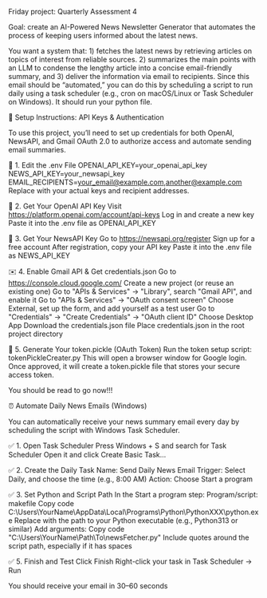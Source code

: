 Friday project: Quarterly Assessment 4

Goal: create an AI-Powered News Newsletter Generator that automates the process of keeping users informed about the latest news.

You want a system that:
    1) fetches the latest news by retrieving articles on topics of interest from reliable sources. 
    2) summarizes the main points with an LLM to condense the lengthy article into a concise email-friendly summary, and 
    3) deliver the information via email to recipients. Since this email should be “automated,” you can do this by scheduling a script to
    run daily using a task scheduler (e.g., cron on macOS/Linux or Task Scheduler on Windows). It should run your python file.

🔐 Setup Instructions: API Keys & Authentication

To use this project, you’ll need to set up credentials for both OpenAI, NewsAPI, and Gmail OAuth 2.0 to authorize access and automate sending email summaries.

📌 1. Edit the .env File
    OPENAI_API_KEY=your_openai_api_key
    NEWS_API_KEY=your_newsapi_key
    EMAIL_RECIPIENTS=your_email@example.com,another@example.com
    Replace with your actual keys and recipient addresses.

🧠 2. Get Your OpenAI API Key
    Visit https://platform.openai.com/account/api-keys
    Log in and create a new key
    Paste it into the .env file as OPENAI_API_KEY

📰 3. Get Your NewsAPI Key
    Go to https://newsapi.org/register
    Sign up for a free account
    After registration, copy your API key
    Paste it into the .env file as NEWS_API_KEY

✉️ 4. Enable Gmail API & Get credentials.json
    Go to https://console.cloud.google.com/
    Create a new project (or reuse an existing one)
    Go to "APIs & Services" → "Library", search "Gmail API", and enable it
    Go to "APIs & Services" → "OAuth consent screen"
    Choose External, set up the form, and add yourself as a test user
    Go to "Credentials" → "Create Credentials" → "OAuth client ID"
    Choose Desktop App
    Download the credentials.json file
    Place credentials.json in the root project directory

🔑 5. Generate Your token.pickle (OAuth Token)
    Run the token setup script: tokenPickleCreater.py
    This will open a browser window for Google login. Once approved, it will create a token.pickle file that stores your secure access token.

You should be read to go now!!!

⏰ Automate Daily News Emails (Windows)

You can automatically receive your news summary email every day by scheduling the script with Windows Task Scheduler.

✅ 1. Open Task Scheduler
    Press Windows + S and search for Task Scheduler
    Open it and click Create Basic Task...

✅ 2. Create the Daily Task
    Name: Send Daily News Email
    Trigger: Select Daily, and choose the time (e.g., 8:00 AM)
    Action: Choose Start a program

✅ 3. Set Python and Script Path
    In the Start a program step:
        Program/script:
        makefile
        Copy code
        C:\Users\YourName\AppData\Local\Programs\Python\PythonXXX\python.exe
        Replace with the path to your Python executable (e.g., Python313 or similar)
    Add arguments:
    Copy code
    "C:\Users\YourName\Path\To\newsFetcher.py"
    Include quotes around the script path, especially if it has spaces

✅ 5. Finish and Test
    Click Finish
    Right-click your task in Task Scheduler → Run

You should receive your email in 30–60 seconds

